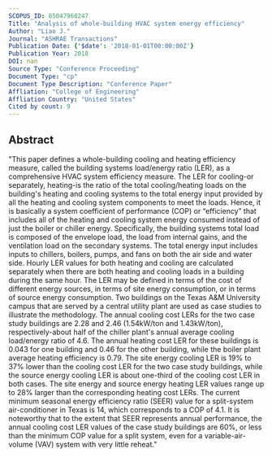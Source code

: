 ```yaml
---
SCOPUS_ID: 85047960247
Title: "Analysis of whole-building HVAC system energy efficiency"
Author: "Liao J."
Journal: "ASHRAE Transactions"
Publication Date: {'$date': '2018-01-01T00:00:00Z'}
Publication Year: 2018
DOI: nan
Source Type: "Conference Proceeding"
Document Type: "cp"
Document Type Description: "Conference Paper"
Affliation: "College of Engineering"
Affliation Country: "United States"
Cited by count: 9
---
```


## Abstract
"This paper defines a whole-building cooling and heating efficiency measure, called the building systems load/energy ratio (LER), as a comprehensive HVAC system efficiency measure. The LER for cooling-or separately, heating-is the ratio of the total cooling/heating loads on the building's heating and cooling systems to the total energy input provided by all the heating and cooling system components to meet the loads. Hence, it is basically a system coefficient of performance (COP) or “efficiency” that includes all of the heating and cooling system energy consumed instead of just the boiler or chiller energy. Specifically, the building systems total load is composed of the envelope load, the load from internal gains, and the ventilation load on the secondary systems. The total energy input includes inputs to chillers, boilers, pumps, and fans on both the air side and water side. Hourly LER values for both heating and cooling are calculated separately when there are both heating and cooling loads in a building during the same hour. The LER may be defined in terms of the cost of different energy sources, in terms of site energy consumption, or in terms of source energy consumption. Two buildings on the Texas A&M University campus that are served by a central utility plant are used as case studies to illustrate the methodology. The annual cooling cost LERs for the two case study buildings are 2.28 and 2.46 (1.54kW/ton and 1.43kW/ton), respectively-about half of the chiller plant's annual average cooling load/energy ratio of 4.6. The annual heating cost LER for these buildings is 0.043 for one building and 0.46 for the other building, while the boiler plant average heating efficiency is 0.79. The site energy cooling LER is 19% to 37% lower than the cooling cost LER for the two case study buildings, while the source energy cooling LER is about one-third of the cooling cost LER in both cases. The site energy and source energy heating LER values range up to 28% larger than the corresponding heating cost LERs. The current minimum seasonal energy efficiency ratio (SEER) value for a split-system air-conditioner in Texas is 14, which corresponds to a COP of 4.1. It is noteworthy that to the extent that SEER represents annual performance, the annual cooling cost LER values of the case study buildings are 60%, or less than the minimum COP value for a split system, even for a variable-air-volume (VAV) system with very little reheat."
